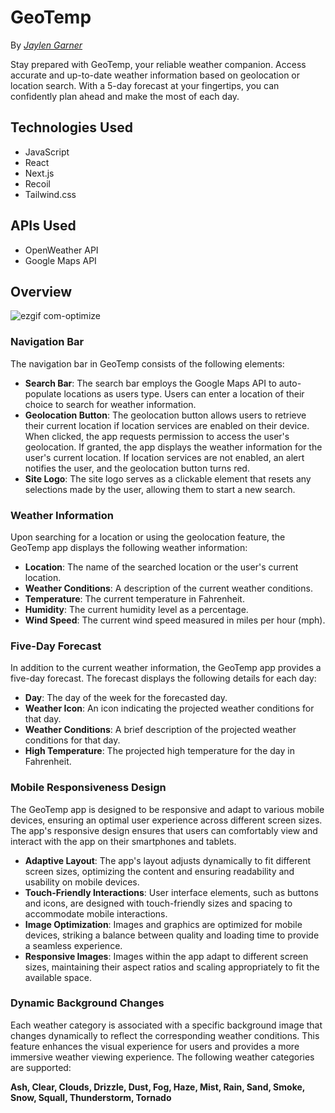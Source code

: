 # GeoTemp

By _[Jaylen Garner](https://github.com/JaylenGarner)_

Stay prepared with GeoTemp, your reliable weather companion. Access accurate and up-to-date weather information based on geolocation or location search. With a 5-day forecast at your fingertips, you can confidently plan ahead and make the most of each day.

## Technologies Used

- JavaScript
- React
- Next.js
- Recoil
- Tailwind.css

## APIs Used

- OpenWeather API
- Google Maps API

## Overview
![ezgif com-optimize](https://github.com/JaylenGarner/GeoTemp/assets/93837049/8e01c40c-c627-4065-9d40-113278c8738b)

### Navigation Bar

The navigation bar in GeoTemp consists of the following elements:

<ul>
<li><strong>Search Bar</strong>: The search bar employs the Google Maps API to auto-populate locations as users type. Users can enter a location of their choice to search for weather information.</li>

<li><strong>Geolocation Button</strong>: The geolocation button allows users to retrieve their current location if location services are enabled on their device. When clicked, the app requests permission to access the user's geolocation. If granted, the app displays the weather information for the user's current location. If location services are not enabled, an alert notifies the user, and the geolocation button turns red.</li>

<li><strong>Site Logo</strong>: The site logo serves as a clickable element that resets any selections made by the user, allowing them to start a new search.</li>
</ul>

### Weather Information
Upon searching for a location or using the geolocation feature, the GeoTemp app displays the following weather information:

<ul>
<li><strong>Location</strong>: The name of the searched location or the user's current location.</li>

<li><strong>Weather Conditions</strong>: A description of the current weather conditions.</li>

<li><strong>Temperature</strong>: The current temperature in Fahrenheit.</li>

<li><strong>Humidity</strong>: The current humidity level as a percentage.</li>

<li><strong>Wind Speed</strong>: The current wind speed measured in miles per hour (mph).</li>
</ul>

### Five-Day Forecast
In addition to the current weather information, the GeoTemp app provides a five-day forecast. The forecast displays the following details for each day:

<ul>
<li><strong>Day</strong>: The day of the week for the forecasted day.</li>

<li><strong>Weather Icon</strong>: An icon indicating the projected weather conditions for that day.</li>

<li><strong>Weather Conditions</strong>: A brief description of the projected weather conditions for that day.</li>

<li><strong>High Temperature</strong>: The projected high temperature for the day in Fahrenheit.</li>
</ul>

### Mobile Responsiveness Design
The GeoTemp app is designed to be responsive and adapt to various mobile devices, ensuring an optimal user experience across different screen sizes. The app's responsive design ensures that users can comfortably view and interact with the app on their smartphones and tablets.


<ul>
<li><strong>Adaptive Layout</strong>: The app's layout adjusts dynamically to fit different screen sizes, optimizing the content and ensuring readability and usability on mobile devices.</li>

<li><strong>Touch-Friendly Interactions</strong>: User interface elements, such as buttons and icons, are designed with touch-friendly sizes and spacing to accommodate mobile interactions.</li>

<li><strong>Image Optimization</strong>: Images and graphics are optimized for mobile devices, striking a balance between quality and loading time to provide a seamless experience.</li>

<li><strong>Responsive Images</strong>: Images within the app adapt to different screen sizes, maintaining their aspect ratios and scaling appropriately to fit the available space.</li>
</ul>
  
### Dynamic Background Changes
Each weather category is associated with a specific background image that changes dynamically to reflect the corresponding weather conditions. This feature enhances the visual experience for users and provides a more immersive weather viewing experience. The following weather categories are supported: 

<strong>Ash, Clear, Clouds, Drizzle, Dust, Fog, Haze, Mist, Rain, Sand, Smoke, Snow, Squall, Thunderstorm, Tornado</strong>

